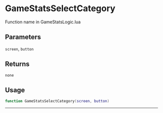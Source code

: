 # GameStatsSelectCategory
Function name in GameStatsLogic.lua
## Parameters
`screen`, `button`
## Returns
`none`
## Usage
```lua
function GameStatsSelectCategory(screen, button)
```
---
